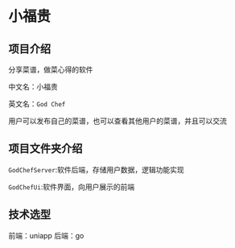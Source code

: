 # 小福贵

## 项目介绍

分享菜谱，做菜心得的软件

中文名：小福贵

英文名：`God Chef`

用户可以发布自己的菜谱，也可以查看其他用户的菜谱，并且可以交流


## 项目文件夹介绍
`GodChefServer`:软件后端，存储用户数据，逻辑功能实现

`GodChefUi`:软件界面，向用户展示的前端

## 技术选型
前端：uniapp
后端：go